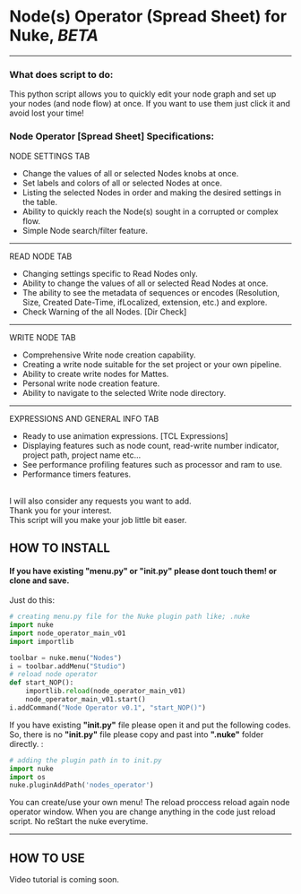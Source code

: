 # Node(s) Operator (Spread Sheet) for Nuke, *BETA*
___
### What does script to do:
This python script allows you to quickly edit your node graph and set up your nodes (and node flow) at once.  If you want to use them just click it and avoid lost your time! 


### Node Operator [Spread Sheet] Specifications:

NODE SETTINGS TAB
- Change the values of all or selected Nodes knobs at once.
- Set labels and colors of all or selected Nodes at once.
- Listing the selected Nodes in order and making the desired settings in the table.
- Ability to quickly reach the Node(s) sought in a corrupted or complex flow.
- Simple Node search/filter feature.

----
READ NODE TAB
- Changing settings specific to Read Nodes only.
- Ability to change the values of all or selected Read Nodes at once.
- The ability to see the metadata of sequences or encodes (Resolution, Size, Created Date-Time, ifLocalized, extension, etc.) and explore.
- Check Warning of the all Nodes. [Dir Check]

----
WRITE NODE TAB
- Comprehensive Write node creation capability.
- Creating a write node suitable for the set project or your own pipeline.
- Ability to create write nodes for Mattes.
- Personal write node creation feature.
- Ability to navigate to the selected Write node directory.

-----
EXPRESSIONS AND GENERAL INFO TAB
- Ready to use animation expressions. [TCL Expressions]
- Displaying features such as node count, read-write number indicator, project path, project name etc...
- See performance profiling features such as processor and ram to use.
- Performance timers features. 


<br>I will also consider any requests you want to add.
<br>Thank you for your interest.
<br>This script will you make your job little bit easer. 

HOW TO INSTALL
---
#### If you have existing "menu.py" or "init.py" please dont touch them! or clone and save.

Just do this:

```python
# creating menu.py file for the Nuke plugin path like; .nuke
import nuke
import node_operator_main_v01
import importlib

toolbar = nuke.menu("Nodes")
i = toolbar.addMenu("Studio")
# reload node operator
def start_NOP():
    importlib.reload(node_operator_main_v01)
    node_operator_main_v01.start()
i.addCommand("Node Operator v0.1", "start_NOP()")
```
    
If you have existing **"init.py"** file please open it and put the following codes. So, there is no **"init.py"** file please copy and past into **".nuke"** folder directly. :
```python
# adding the plugin path in to init.py
import nuke
import os
nuke.pluginAddPath('nodes_operator')
```
You can create/use your own menu! 
The reload proccess reload again node operator window. When you are change anything in the code just reload script. No reStart the nuke everytime.
___

HOW TO USE
---
Video tutorial is coming soon.

